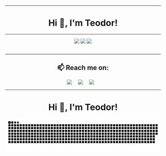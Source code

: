 <hr>
<h1 align="center">Hi 👋, I'm Teodor!</h1>
<hr>
<p align="center">
  <img height="50%" width="auto" src ="https://github-readme-stats.vercel.app/api?username=Te0gop&show_icons=true&count_private=true&theme=darcula&hide_border=true&hide=issues,contribs&bg_color=00000000">
  <img height="50%" width="auto" src ="https://github-readme-stats.vercel.app/api/top-langs/?username=Te0gop&layout=compact&hide_border=true&theme=darcula&bg_color=00000000&langs_count=6&hide=jupyter%20notebook,tex,css,php">
  <img src ="https://github-readme-streak-stats.herokuapp.com?user=Te0gop&theme=darcula&hide_border=true&background=FFFFFF00">
  <br>
  <br>
</p>

<hr>

<h2  align="center">📫 Reach me on:</h2>
<p align="center">
  <a target="_blank"href="https://www.linkedin.com/in/Te0gop/"><img src="https://img.shields.io/badge/linkedin-%230077B5.svg?&style=for-the-badge&logo=linkedin&logoColor=white" /></a>&nbsp;&nbsp;&nbsp;&nbsp;
  <a target="_blank"href="https://twitter.com/Te0gop"><img src="https://img.shields.io/badge/twitter-%231DA1F2.svg?&style=for-the-badge&logo=twitter&logoColor=white" /></a>&nbsp;&nbsp;&nbsp;&nbsp;
  <a href="mailto:Te0gop.u@gmail.com?subject=Hello%20Teodor,%20From%20Github"><img src="https://img.shields.io/badge/gmail-%23D14836.svg?&style=for-the-badge&logo=gmail&logoColor=white" /></a>&nbsp;&nbsp;&nbsp;&nbsp;
</p>

<hr>
<h1 align="center">Hi 👋, I'm Teodor!</h1>

![snake gif](https://github.com/Te0gop/Te0gop/blob/output/github-contribution-grid-snake.svg)
